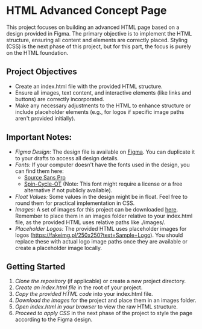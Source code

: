 # HTML Advanced Concept Page

This project focuses on building an advanced HTML page based on a design provided in Figma. The primary objective is to implement the HTML structure, ensuring all content and elements are correctly placed. Styling (CSS) is the next phase of this project, but for this part, the focus is purely on the HTML foundation.

## Project Objectives

* Create an index.html file with the provided HTML structure.
* Ensure all images, text content, and interactive elements (like links and buttons) are correctly incorporated.
* Make any necessary adjustments to the HTML to enhance structure or include placeholder elements (e.g., for logos if specific image paths aren't provided initially).

## Important Notes:

* *Figma Design:* The design file is available on [Figma](https://www.figma.com/file/Fk9zS4T2F3Z3F4z3F4z3F4/Headphone-company?node-id=0%3A1). You can duplicate it to your drafts to access all design details.
* *Fonts:* If your computer doesn't have the fonts used in the design, you can find them here:
    * [Source Sans Pro](https://fonts.google.com/specimen/Source+Sans+Pro)
    * [Spin-Cycle-OT](https://www.fonts.com/font/itc/spin-cycle-ot/regular) (Note: This font might require a license or a free alternative if not publicly available).
* *Float Values:* Some values in the design might be in float. Feel free to round them for practical implementation in CSS.
* *Images:* A set of images for this project can be downloaded [here](https://intranet.alxswe.com/rlabs_html_css_advanced_concept/images.zip). Remember to place them in an images folder relative to your index.html file, as the provided HTML uses relative paths like ./images/.
* *Placeholder Logos:* The provided HTML uses placeholder images for logos (https://fakeimg.pl/250x250?text=Sample+Logo). You should replace these with actual logo image paths once they are available or create a placeholder image locally.

## Getting Started

1.  *Clone the repository* (if applicable) or create a new project directory.
2.  *Create an index.html file* in the root of your project.
3.  *Copy the provided HTML code* into your index.html file.
4.  *Download the images* for the project and place them in an images folder.
5.  *Open index.html in your browser* to view the raw HTML structure.
6.  *Proceed to apply CSS* in the next phase of the project to style the page according to the Figma design.